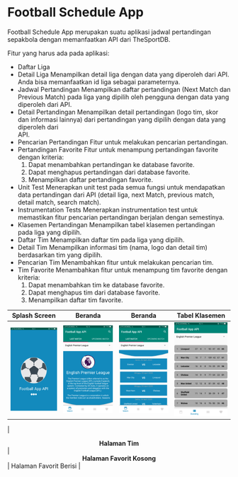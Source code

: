 # Football Schedule App

Football Schedule App merupakan suatu aplikasi jadwal pertandingan sepakbola dengan memanfaatkan API dari TheSportDB.

Fitur yang harus ada pada aplikasi:
- Daftar Liga
- Detail Liga
  Menampilkan detail liga dengan data yang diperoleh dari API. Anda bisa memanfaatkan id liga sebagai parameternya.
- Jadwal Pertandingan
  Menampilkan daftar pertandingan (Next Match dan Previous Match) pada liga yang dipilih oleh pengguna dengan data yang diperoleh dari 
  API.
- Detail Pertandingan
  Menampilkan detail pertandingan (logo tim, skor dan informasi lainnya) dari pertandingan yang dipilih dengan data yang diperoleh dari   
  API.
- Pencarian Pertandingan
  Fitur untuk melakukan pencarian pertandingan.
- Pertandingan Favorite
  Fitur untuk menampung pertandingan favorite dengan kriteria: 
  <ol type="1">
  <li>Dapat menambahkan pertandingan ke database favorite.</li>
  <li>Dapat menghapus pertandingan dari database favorite.</li>
  <li>Menampilkan daftar pertandingan favorite.</li>
  </ol>
- Unit Test
  Menerapkan unit test pada semua fungsi untuk mendapatkan data pertandingan dari API (detail liga, next Match, previous match, detail
  match, search match).
- Instrumentation Tests
  Menerapkan instrumentation test untuk memastikan fitur pencarian pertandingan berjalan dengan semestinya.
- Klasemen Pertandingan
  Menampilkan tabel klasemen pertandingan pada liga yang dipilih.
- Daftar Tim
  Menampilkan daftar tim pada liga yang dipilih.
- Detail Tim
  Menampilkan informasi tim (nama, logo dan detail tim) berdasarkan tim yang dipilih.
- Pencarian Tim
  Menambahkan fitur untuk melakukan pencarian tim.
- Tim Favorite
  Menambahkan fitur untuk menampung tim favorite dengan kriteria: 
  <ol type="1">
  <li>Dapat menambahkan tim ke database favorite.</li>
  <li>Dapat menghapus tim dari database favorite.</li>
  <li>Menampilkan daftar tim favorite.</li>
  </ol>

|    Splash Screen   |    Beranda   |    Beranda   |    Tabel Klasemen    |
|--------------------|--------------|--------------|----------------------|
| <img src="https://raw.githubusercontent.com/wahyuirgan/Football-Schedule-App/master/screenshoot/6.png" width="250"> | <img src="https://raw.githubusercontent.com/wahyuirgan/Football-Schedule-App/master/screenshoot/4.png" width="250"> | <img src="https://raw.githubusercontent.com/wahyuirgan/Football-Schedule-App/master/screenshoot/3.png" width="250"> | <img src="https://raw.githubusercontent.com/wahyuirgan/Football-Schedule-App/master/screenshoot/7.png" width="250"> | <img src="https://raw.githubusercontent.com/wahyuirgan/Football-Schedule-App/master/screenshoot/2.png" width="250"> | <img src="https://raw.githubusercontent.com/wahyuirgan/Football-Schedule-App/master/screenshoot/5.png" width="250"> | <img src="https://raw.githubusercontent.com/wahyuirgan/Football-Schedule-App/master/screenshoot/1.png" width="250"> |

|    <b><center>Halaman Tim</b></center>    |    <b><center>Halaman Favorit Kosong</b></center>    |    Halaman Favorit Berisi    |
